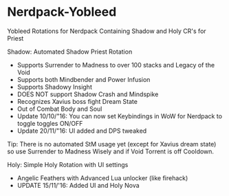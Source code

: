 # Nerdpack-Yobleed
Yobleed Rotations for Nerdpack
Containing Shadow and Holy CR's for Priest

Shadow:
Automated Shadow Priest Rotation
- Supports Surrender to Madness to over 100 stacks and Legacy of the Void
- Supports both Mindbender and Power Infusion
- Supports Shadowy Insight
- DOES NOT support Shadow Crash and Mindspike
- Recognizes Xavius boss fight Dream State
- Out of Combat Body and Soul
- Update 10/10/"16: You can now set Keybindings in WoW for Nerdpack to toggle toggles ON/OFF
- Update 20/11/"16: UI added and DPS tweaked

Tip: There is no automated StM usage yet (except for Xavius dream state) so use Surrender to Madness Wisely and if Void Torrent is off Cooldown. 

Holy: 
Simple Holy Rotation with UI settings
- Angelic Feathers with Advanced Lua unlocker (like firehack)
- UPDATE 15/11/'16: Added UI and Holy Nova 
